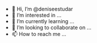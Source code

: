 - 👋 Hi, I’m @deniseestudar
- 👀 I’m interested in ...
- 🌱 I’m currently learning ...
- 💞️ I’m looking to collaborate on ...
- 📫 How to reach me ...

<!---
deniseestudar/deniseestudar is a ✨ special ✨ repository because its `README.md` (this file) appears on your GitHub profile.
You can click the Preview link to take a look at your changes.
--->
